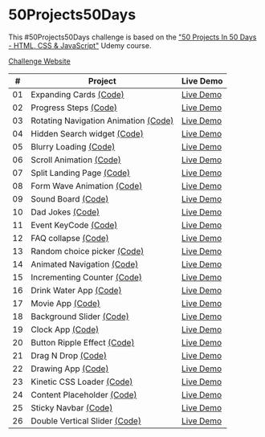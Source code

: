 # 50Projects50Days

This #50Projects50Days challenge is based on the ["50 Projects In 50 Days - HTML, CSS & JavaScript"](https://www.udemy.com/course/50-projects-50-days/) Udemy course.

[Challenge Website](https://geraldelorm.github.io/50projects50days/)

|  #  | Project                                                                                                                      | Live Demo                                                                                            |
| :-: | ---------------------------------------------------------------------------------------------------------------------------- | ---------------------------------------------------------------------------------------------------- |
| 01  | Expanding Cards [(Code)](https://github.com/geraldelorm/50projects50days/tree/main/Day-01-expanding-cards)                   | [Live Demo](https://geraldelorm.github.io/50projects50days/Day-01-expanding-cards/index.html)        |
| 02  | Progress Steps [(Code)](https://github.com/geraldelorm/50projects50days/tree/main/Day-02-progress-steps)                     | [Live Demo](https://geraldelorm.github.io/50projects50days/Day-02-progress-steps/index.html)         |
| 03  | Rotating Navigation Animation [(Code)](https://github.com/geraldelorm/50projects50days/tree/main/Day-03-rotating-navigation) | [Live Demo](https://geraldelorm.github.io/50projects50days/Day-03-rotating-navigation/index.html)    |
| 04  | Hidden Search widget [(Code)](https://github.com/geraldelorm/50projects50days/tree/main/Day-04-hidden-search-widget)         | [Live Demo](https://geraldelorm.github.io/50projects50days/Day-04-hidden-search-widget/index.html)   |
| 05  | Blurry Loading [(Code)](https://github.com/geraldelorm/50projects50days/tree/main/Day-05-blurry-loading)                     | [Live Demo](https://geraldelorm.github.io/50projects50days/Day-05-blurry-loading/index.html)         |
| 06  | Scroll Animation [(Code)](https://github.com/geraldelorm/50projects50days/tree/main/Day-06-scroll-animation)                 | [Live Demo](https://geraldelorm.github.io/50projects50days/Day-06-scroll-animation/index.html)       |
| 07  | Split Landing Page [(Code)](https://github.com/geraldelorm/50projects50days/tree/main/Day-7-split-landing-page)              | [Live Demo](https://geraldelorm.github.io/50projects50days/Day-7-split-landing-page/index.html)      |
| 08  | Form Wave Animation [(Code)](https://github.com/geraldelorm/50projects50days/tree/main/Day-08-form-wave-animation)           | [Live Demo](https://geraldelorm.github.io/50projects50days/Day-08-form-wave-animation/index.html)    |
| 09  | Sound Board [(Code)](https://github.com/geraldelorm/50projects50days/tree/main/Day-09-sound-board)                           | [Live Demo](https://geraldelorm.github.io/50projects50days/Day-09-sound-board/index.html)            |
| 10  | Dad Jokes [(Code)](https://github.com/geraldelorm/50projects50days/tree/main/Day-10-dad-jokes)                               | [Live Demo](https://geraldelorm.github.io/50projects50days/Day-10-dad-jokes/index.html)              |
| 11  | Event KeyCode [(Code)](https://github.com/geraldelorm/50projects50days/tree/main/Day-11-event-keycodes)                      | [Live Demo](https://geraldelorm.github.io/50projects50days/Day-11-event-keycodes/index.html)         |
| 12  | FAQ collapse [(Code)](https://github.com/geraldelorm/50projects50days/tree/main/Day-12-faq-collapse)                         | [Live Demo](https://geraldelorm.github.io/50projects50days/Day-12-faq-collapse/index.html)           |
| 13  | Random choice picker [(Code)](https://github.com/geraldelorm/50projects50days/tree/main/Day-13-random-choice-picker)         | [Live Demo](https://geraldelorm.github.io/50projects50days/Day-13-random-choice-picker/index.html)   |
| 14  | Animated Navigation [(Code)](https://github.com/geraldelorm/50projects50days/tree/main/Day-14-animated-navigation)           | [Live Demo](https://geraldelorm.github.io/50projects50days/Day-14-animated-navigation/index.html)    |
| 15  | Incrementing Counter [(Code)](https://github.com/geraldelorm/50projects50days/tree/main/Day-15-incrementing-counter)         | [Live Demo](https://geraldelorm.github.io/50projects50days/Day-15-incrementing-counter/index.html)   |
| 16  | Drink Water App [(Code)](https://github.com/geraldelorm/50projects50days/tree/main/Day-16-drink-water)                       | [Live Demo](https://geraldelorm.github.io/50projects50days/Day-16-drink-water/index.html)            |
| 17  | Movie App [(Code)](https://github.com/geraldelorm/50projects50days/tree/main/Day-17-movie-app)                               | [Live Demo](https://geraldelorm.github.io/50projects50days/Day-17-movie-app/index.html)              |
| 18  | Background Slider [(Code)](https://github.com/geraldelorm/50projects50days/tree/main/Day-18-background-slider)               | [Live Demo](https://geraldelorm.github.io/50projects50days/Day-18-background-slider/index.html)      |
| 19  | Clock App [(Code)](https://github.com/geraldelorm/50projects50days/tree/main/Day-19-theme-clock)                             | [Live Demo](https://geraldelorm.github.io/50projects50days/Day-19-theme-clock/index.html)            |
| 20  | Button Ripple Effect [(Code)](https://github.com/geraldelorm/50projects50days/tree/main/Day-20-ripple-effect)                | [Live Demo](https://geraldelorm.github.io/50projects50days/Day-20-ripple-effect/index.html)          |
| 21  | Drag N Drop [(Code)](https://github.com/geraldelorm/50projects50days/tree/main/Day-21-drag-drop)                             | [Live Demo](https://geraldelorm.github.io/50projects50days/Day-21-drag-drop/index.html)              |
| 22  | Drawing App [(Code)](https://github.com/geraldelorm/50projects50days/tree/main/Day-22-drawing-app)                           | [Live Demo](https://geraldelorm.github.io/50projects50days/Day-22-drawing-app/index.html)            |
| 23  | Kinetic CSS Loader [(Code)](https://github.com/geraldelorm/50projects50days/tree/main/Day-23-kinetic-loader)                 | [Live Demo](https://geraldelorm.github.io/50projects50days/Day-23-kinetic-loader/index.html)         |
| 24  | Content Placeholder [(Code)](https://github.com/geraldelorm/50projects50days/tree/main/Day-24-content-placeholder)           | [Live Demo](https://geraldelorm.github.io/50projects50days/Day-24-content-placeholder/index.html)    |
| 25  | Sticky Navbar [(Code)](https://github.com/geraldelorm/50projects50days/tree/main/Day-25-sticky-navbar)                       | [Live Demo](https://geraldelorm.github.io/50projects50days/Day-25-sticky-navbar/index.html)          |
| 26  | Double Vertical Slider [(Code)](https://github.com/geraldelorm/50projects50days/tree/main/Day-26-double-vertical-slider)     | [Live Demo](https://geraldelorm.github.io/50projects50days/Day-26-double-vertical-slider/index.html) |
